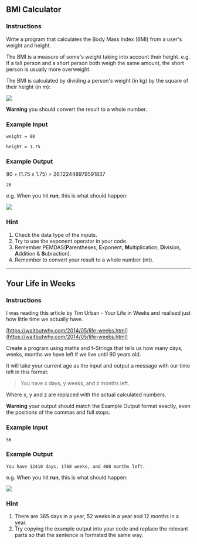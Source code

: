 ## BMI Calculator

### Instructions

Write a program that calculates the Body Mass Index (BMI) from a user's weight and height.

The BMI is a measure of some's weight taking into account their height. e.g. If a tall person and a short person both weigh the same amount, the short person is usually more overweight.

The BMI is calculated by dividing a person's weight (in kg) by the square of their height (in m):

![](https://cdn.fs.teachablecdn.com/jKHjnLrNQjqzdz3MTMyv)

  
**Warning** you should convert the result to a whole number.

### Example Input

```
weight = 80
```

```
height = 1.75
```

### Example Output

80 ÷ (1.75 x 1.75) = 26.122448979591837

```
26
```

e.g. When you hit **run**, this is what should happen:

![](https://cdn.fs.teachablecdn.com/wmjVjddeSmGj0QVtOUrE)

### Hint

1. Check the data type of the inputs.
2. Try to use the exponent operator in your code.
3. Remember PEMDAS(**P**arentheses, **E**xponent, **M**ultiplication, **D**ivision, **A**ddition & **S**ubraction).
4. Remember to convert your result to a whole number (int).



---


## Your Life in Weeks

### Instructions

I was reading this article by Tim Urban - Your Life in Weeks and realised just how little time we actually have.

[https://waitbutwhy.com/2014/05/life-weeks.html](https://waitbutwhy.com/2014/05/life-weeks.html)

Create a program using maths and f-Strings that tells us how many days, weeks, months we have left if we live until 90 years old. 

It will take your current age as the input and output a message with our time left in this format:

> You have x days, y weeks, and z months left. 

Where x, y and z are replaced with the actual calculated numbers. 
 
**Warning** your output should match the Example Output format exactly, even the positions of the commas and full stops. 

### Example Input

```
56
```

### Example Output

```
You have 12410 days, 1768 weeks, and 408 months left.
```

e.g. When you hit **run**, this is what should happen:  

 
![](https://cdn.fs.teachablecdn.com/RjqBViZQpyVTv7XY6cfA)
 

### Hint

1. There are 365 days in a year, 52 weeks in a year and 12 months in a year.
2. Try copying the example output into your code and replace the relevant parts so that the sentence is formated the same way.
